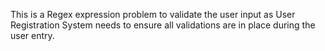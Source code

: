 This is a Regex expression problem to validate the user input as User Registration System needs to ensure all validations are in place during the user entry.
